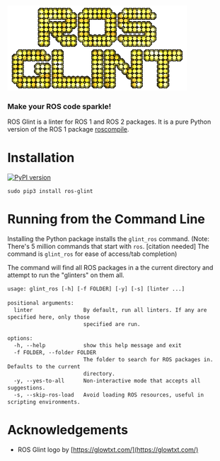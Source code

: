 ![ROS Glint animated logo](logo.gif)

### Make your ROS code sparkle!

ROS Glint is a linter for ROS 1 and ROS 2 packages.
It is a pure Python version of the ROS 1 package [roscompile](https://github.com/DLu/roscompile/blob/main/roscompile/README.md).

# Installation

[![PyPI version](https://badge.fury.io/py/ros-glint.svg)](https://badge.fury.io/py/ros-glint)

    sudo pip3 install ros-glint

# Running from the Command Line

Installing the Python package installs the `glint_ros` command. (Note: There's 5 million commands that start with `ros`. [citation needed] The command is `glint_ros` for ease of access/tab completion)

The command will find all ROS packages in a the current directory and attempt to run the "glinters" on them all.

```
usage: glint_ros [-h] [-f FOLDER] [-y] [-s] [linter ...]

positional arguments:
  linter                By default, run all linters. If any are specified here, only those
                        specified are run.

options:
  -h, --help            show this help message and exit
  -f FOLDER, --folder FOLDER
                        The folder to search for ROS packages in. Defaults to the current
                        directory.
  -y, --yes-to-all      Non-interactive mode that accepts all suggestions.
  -s, --skip-ros-load   Avoid loading ROS resources, useful in scripting environments.
```

# Acknowledgements
 * ROS Glint logo by [https://glowtxt.com/](https://glowtxt.com/)
